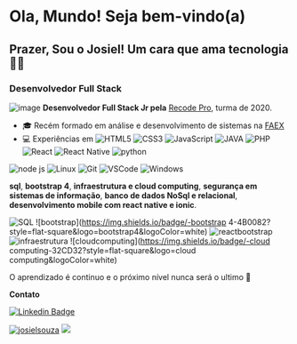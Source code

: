 # Ola, Mundo! Seja bem-vindo(a)

## Prazer, Sou o Josiel!   Um cara que ama tecnologia👨‍💻

### Desenvolvedor Full Stack 

![image](https://user-images.githubusercontent.com/39929715/110889762-8539db00-82cd-11eb-9b79-58c1bcbf260c.png) **Desenvolvedor Full Stack Jr pela** [Recode Pro](https://www.recodepro.org.br/), turma de 2020.


- 🎓 Recém formado em  análise e desenvolvimento de sistemas na [FAEX](https://faex.edu.br/)	
- 💻 Experiências em  ![HTML5](https://img.shields.io/badge/-HTML5-E34F26?style=flat-square&logo=html5&logoColor=white)
![CSS3](https://img.shields.io/badge/-CSS3-549FDE?style=flat-square&logo=css3&logoColor=white)
![JavaScript](https://img.shields.io/badge/-JavaScript-F7B93E?style=flat-square&logo=javascript&logoColor=fff)
![JAVA](https://img.shields.io/badge/-JAVA-696969?style=flat-square&logo=JAVA&logoColor=DimGray)
![PHP](https://img.shields.io/badge/-PHP-8892BF?style=flat-square&logo=php&logoColor=white)
![React](https://img.shields.io/badge/-React.js-45b8d8?style=flat-square&logo=react&logoColor=white)
![React Native](https://img.shields.io/badge/-React%20Native-45b8d8?style=flat-square&logo=react&logoColor=white)
![python](https://img.shields.io/badge/-python-1E90FF?style=flat-square&logo=python&logoColor=white)

![node js](https://img.shields.io/badge/-node.js-32CD32?style=flat-square&logo=node.js&logoColor=white)
![Linux](https://img.shields.io/badge/-Linux-16C60C?style=flat-square&logo=linux&logoColor=white)
![Git](https://img.shields.io/badge/-Git-F05032?style=flat-square&logo=git&logoColor=white)
![VSCode](https://img.shields.io/badge/-VSCode-0085D1?style=flat-square&logo=visual-studio-code&logoColor=white)
![Windows](https://img.shields.io/badge/-Windows-00ADEF?style=flat-square&logo=windows&logoColor=white)


 **sql**,   **bootstrap 4**, **infraestrutura e cloud computing**, **segurança em sistemas de informação**, **banco de dados NoSql e relacional**, **desenvolvimento mobile com react native e ionic**.


![SQL](https://img.shields.io/badge/-SQL-1E90FF?style=flat-square&logo=SQL&logoColor=white)
![bootstrap](https://img.shields.io/badge/-bootstrap 4-4B0082?style=flat-square&logo=bootstrap4&logoColor=white)
![reactbootstrap](https://img.shields.io/badge/-reactbootstrap-483D8B?style=flat-square&logo=reactbootstrap&logoColor=white)
![infraestrutura](https://img.shields.io/badge/-infraestrutura-778899?style=flat-square&logo=infraestrutura&logoColor=white)
![cloudcomputing](https://img.shields.io/badge/-cloud computing-32CD32?style=flat-square&logo=cloud computing&logoColor=white)

O  aprendizado é continuo e o próximo nível nunca será o ultimo 🚀 



**Contato**	


[![Linkedin Badge](https://img.shields.io/badge/-LinkedIn-blue?style=flat-square&logo=Linkedin&logoColor=white&link=https://www.linkedin.com/in/josiel-souza/804076188/)](https://www.linkedin.com/in/josiel-souza/-804076188/)

<!--
![image](https://user-images.githubusercontent.com/39929715/110890441-cd0d3200-82ce-11eb-877a-d21408438fae.png)-->
  


   <a href="https://github.com/josielsouza"><img src="https://github-readme-stats.vercel.app/api?username=josielsouza&show_icons=true&theme=dark&include_all_commits=true&count_private=true" alt="josielsouza"/></a>
  <a href="https://github.com/josielsouza"><img src="https://github-readme-stats.vercel.app/api/top-langs/?username=josielsouza&layout=compact&theme=dark"/></a> 
 











